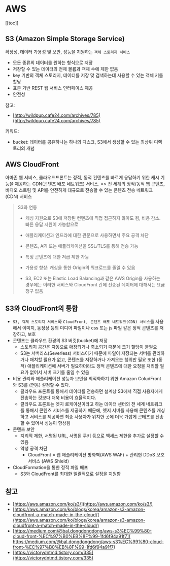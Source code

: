 # AWS

[[toc]]


## S3 (Amazon Simple Storage Service)

확장성, 데이터 가용성 및 보안, 성능을 지원하는 `객체 스토리지 서비스`

- 모든 종류의 데이터를 원하는 형식으로 저장
- 저장할 수 있는 데이터의 전체 볼륨과 객체 수에 제한 없음
- key 기반의 객체 스토리지, 데이터를 저장 맟 검색하는데 사용할 수 있는 객체 키를 할당
- 표준 기반 REST 웹 서비스 인터페이스 제공
- 안전성

참고: 

- [http://wildpup.cafe24.com/archives/785](http://wildpup.cafe24.com/archives/785)

키워드:

- bucket: 데이터를 공유하나는 하나의 디스크, S3에서 생성할 수 있는 최상위 디렉토리의 개념

## AWS CloudFront 

아마존 웹 서비스, 클라우드프론트는 정적, 동적 컨텐츠를 빠르게 응답하기 위한 캐시 기능을 제공하는 CDN(콘텐츠 배포 네트워크) 서비스. => 전 세계의 정적/동적 웹 콘텐츠, 비디오 스트림 및 API를 안전하게 대규모로 전송할 수 있는 콘텐츠 전송 네트워크(CDN) 서비스

> S3와 연동
> - 캐싱 지원으로 S3에 저장된 컨텐츠에 직접 접근하지 않아도 됨, 비용 감소. 빠른 응답 지원이 가능함으로
> 
> - 애플리케이션과 인프라에 대한 관문으로 사용하면서 주요 공격 차단
> - 콘텐츠, API 또는 애플리케이션을 SSL/TLS를 통해 전송 가능
> - 특정 콘텐츠에 대한 저급 제한 가능
> - 가용성 향상: 캐싱을 통한 Origin의 워크로드를 줄일 수 있음
> - S3, EC2 또는 Elastic Load Balancing과 같은 AWS Origin을 사용하는 경우에는 이러한 서비스와 CloudFront 간에 전송된 데이터에 대해서는 요금 청구 없음

## S3와 CloudFront의 통합

- `S3, 객체 스토리지 서비스`와 `CloudFront, 콘텐츠 배포 네트워크(CDN) 서비스`를 사용해서 이미지, 동정상 등의 미디어 파일이나 css 또는 js 파일 같은 정적 콘텐츠를 저장하고, 보호
- 콘텐츠는 클라우드 환경의 S3 버킷(bucket)에 저장
    - 스토리지 공간은 자동으로 확장되거나 축소되기 때문에 크기 할당이 불필요
    - S3는 서버리스(Severless) 서비스이기 때문에 파일이 저장되는 서버를 관리하거나 패치할 필요가 없고, 콘텐츠를 저장하거나 가져오는 행위만 필요 또한 (동적) 애플리케이션에 서버가 필요하더라도 정적 콘텐츠에 대한 요청을 처리할 필요가 없어서 서버 크기를 줄일 수 있음
- 비용 관리와 애플리케이션 성능과 보안을 최적화하기 위한 Amazon ColudFront와 S3를 (연동) 설정할 수 있다.
    - 클라우드 프론트를 통해서 데이터를 전송하면 설계상 S3에서 직접 사용자에게 전송하는 것보다 더욱 비용이 효율적이다.  
    - 클라우드 프론트는 엣지 로케이션이라고 하는 데이터 센터의 전 세계 네트워크를 통해서 콘텐츠 서비스를 제공하기 때문에, 엣지 서버를 사용해 콘텐츠를 캐싱하고 서비스를 제공하면 최종 사용자가 위치한 곳에 더욱 가깝게 콘테츠를 전송할 수 있어서 성능이 향상됨 
- 콘텐츠 보안
    - 지리적 제한, 서명된 URL, 서명된 쿠키 등으로 액세스 제한을 추가로 설정할 수 있음
    - 악성 공격 차단 
        - CloudFront = 웹 애플리케이션 방화벽(AWS WAF) + 관리현 DDoS 보호 서비스 (AWS Shield)
- CloudFormation을 통한 정적 파일 배포
    - S3와 CloudFront를 최대한 일괄적으로 설정을 지원함

## 참고

- [https://aws.amazon.com/ko/s3/](https://aws.amazon.com/ko/s3/)
- [https://aws.amazon.com/ko/blogs/korea/amazon-s3-amazon-cloudfront-a-match-made-in-the-cloud/](https://aws.amazon.com/ko/blogs/korea/amazon-s3-amazon-cloudfront-a-match-made-in-the-cloud/)
- [https://medium.com/@bal.dongdongdong/aws-s3%EC%99%80-cloud-front-%EC%97%B0%EB%8F%99-1fd6f94a91f7](
https://medium.com/@bal.dongdongdong/aws-s3%EC%99%80-cloud-front-%EC%97%B0%EB%8F%99-1fd6f94a91f7)
- [https://victorydntmd.tistory.com/335](https://victorydntmd.tistory.com/335)
